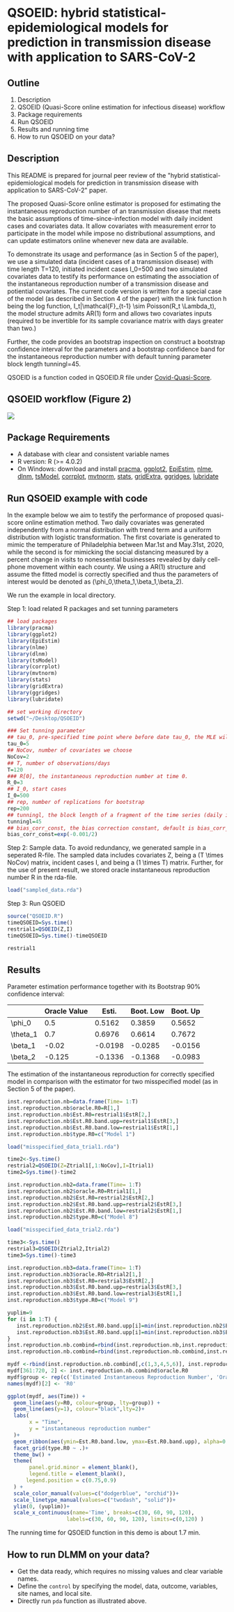 
QSOEID: hybrid statistical-epidemiological models for prediction in transmission disease with application to SARS-CoV-2
==============================================
  
  
## Outline
1. Description
2. QSOEID (Quasi-Score online estimation for infectious disease) workflow
3. Package requirements
4. Run QSOEID
5. Results and running time
6. How to run QSOEID on your data?
  
## Description
This README is prepared for journal peer review of the "hybrid statistical-epidemiological models for prediction in transmission disease with application to SARS-CoV-2" paper. 

The proposed Quasi-Score online estimator is proposed for estimating the instantaneous reproduction number of an transmission disease that meets the basic assumptions of time-since-infection model with daily incident cases and covariates data. It allow covariates with measurement error to participate in the model while impose no distributional assumptions, and can update estimators online whenever new data are available.

To demonstrate its usage and performance (as in Section 5 of the paper), we use a simulated data (incident cases of a transmission disease) with time length T=120, initiated incident cases I_0=500 and two simulated covariates data to testify its performance on estimating the association of the instantaneous reproduction number of a transmission disease and potiential covariates. The current code version is written for a special case of the model (as described in Section 4 of the paper) with the link function h being the log function, I_t|\mathcal{F}_{t-1} \sim Poisson(R_t \Lambda_t), the model structure admits AR(1) form and allows two covariates inputs (required to be invertible for its sample covariance matrix with days greater than two.)

Further, the code provides an bootstrap inspection on construct a bootstrap confidence interval for the parameters and a bootstrap confidence band for the instantaneous reproduction number with default tunning parameter block length tunningl=45.

QSOEID is a function coded in QSOEID.R file under [Covid-Quasi-Score](https://github.com/ChorusChow/Covid-Quasi-Score). 

## QSOEID workflow (Figure 2)
![](workflow.png)

## Package Requirements
- A database with clear and consistent variable names
- R version: R (>= 4.0.2)
- On Windows: download and install [pracma](https://CRAN.R-project.org/package=pracma), [ggplot2](https://CRAN.R-project.org/package=ggplot2), [EpiEstim](https://CRAN.R-project.org/package=EpiEstim), [nlme](https://CRAN.R-project.org/package=nlme), [dlnm](https://CRAN.R-project.org/package=dlnm), [tsModel](https://CRAN.R-project.org/package=tsModel), [corrplot](https://CRAN.R-project.org/package=corrplot), [mvtnorm](https://CRAN.R-project.org/package=mvtnorm), [stats](https://CRAN.R-project.org/package=stats), [gridExtra](https://CRAN.R-project.org/package=gridExtra), [ggridges](https://CRAN.R-project.org/package=ggridges),
[lubridate](https://CRAN.R-project.org/package=lubridate)

## Run QSOEID example with code

In the example below we aim to testify the performance of proposed quasi-score online estimation method. Two daily covariates was generated independently from a normal distribution with trend term and a uniform distribution with logistic transformation. The first covariate is generated to mimic the temperature of Philadelphia between Mar.1st and May.31st, 2020, while the second is for mimicking the social distancing measured by a percent change in visits to nonessential businesses revealed by daily cell-phone movement within each county. We using a AR(1) structure and assume the fitted model is correctly specified and thus the parameters of interest would be denoted as (\phi_0,\theta_1,\beta_1,\beta_2).

We run the example in local directory.

Step 1: load related R packages and set tunning parameters

```r
## load packages
library(pracma)
library(ggplot2)
library(EpiEstim)
library(nlme)
library(dlnm)
library(tsModel)
library(corrplot)
library(mvtnorm)
library(stats)
library(gridExtra)
library(ggridges)
library(lubridate)

## set working directory
setwd("~/Desktop/QSOEID")

### Set tunning parameter
## tau_0, pre-specified time point where before date tau_0, the MLE will be applied. Default tau_0=5.
tau_0=5
## NoCov, number of covariates we choose
NoCov=2
## T, number of observations/days
T=120
### R[0], the instantaneous reproduction number at time 0.
R_0=3
## I_0, start cases
I_0=500
## rep, number of replications for bootstrap
rep=200
## tunningl, the block length of a fragment of the time series (daily incident cases) used in bootstrap
tunningl=45
## bias_corr_const, the bias correction constant, default is bias_corr_const=1
bias_corr_const=exp(-0.001/2)
``` 

Step 2: Sample data. To avoid redundancy, we generated sample in a seperated R-file. The sampled data includes covariates Z, being a (T \times NoCov) matrix, incident cases I, and being a (1 \times T) matrix. Further, for the use of present result, we stored oracle instantaneous reproduction number R in the rda-file.

```r
load("sampled_data.rda")
```

Step 3: Run QSOEID

```r
source("QSOEID.R")
timeQSOEID=Sys.time()
restrial1=QSOEID(Z,I)
timeQSOEID=Sys.time()-timeQSOEID

restrial1
``` 

## Results

  Parameter estimation performance together with its Bootstrap 90% confidence interval:
  
  |           | Oracle Value | Esti.     | Boot. Low | Boot. Up |
  |-----------|--------------|-----------|-----------|----------|
  | \phi_0    |     0.5      |  0.5162   |   0.3859  |  0.5652  |
  | \theta_1  |     0.7      |  0.6976   |   0.6614  |  0.7672  |
  | \beta_1   |    -0.02     | -0.0198   |  -0.0285  | -0.0156  |
  | \beta_2   |   -0.125     | -0.1336   |  -0.1368  | -0.0983  |
  
  
  The estimation of the instantaneous reproduction for correctly specified model in comparison with the estimator for two misspecified model (as in Section 5 of the paper).
  
  ```r
  inst.reproduction.nb=data.frame(Time= 1:T)
  inst.reproduction.nb$oracle.R0=R[1,]
  inst.reproduction.nb$Est.R0=restrial1$EstR[2,]
  inst.reproduction.nb$Est.R0.band.upp=restrial1$EstR[3,]
  inst.reproduction.nb$Est.R0.band.low=restrial1$EstR[1,]
  inst.reproduction.nb$type.R0=c("Model 1")
  
  load("misspecified_data_trial1.rda")

  time2<-Sys.time()
  restrial2=QSOEID(Z=Ztrial1[,1:NoCov],I=Itrial1)
  time2=Sys.time()-time2

  inst.reproduction.nb2=data.frame(Time= 1:T)
  inst.reproduction.nb2$oracle.R0=Rtrial1[1,]
  inst.reproduction.nb2$Est.R0=restrial2$EstR[2,]
  inst.reproduction.nb2$Est.R0.band.upp=restrial2$EstR[3,]
  inst.reproduction.nb2$Est.R0.band.low=restrial2$EstR[1,]
  inst.reproduction.nb2$type.R0=c("Model 8")
  
  load("misspecified_data_trial2.rda")

  time3<-Sys.time()
  restrial3=QSOEID(Ztrial2,Itrial2)
  time3=Sys.time()-time3

  inst.reproduction.nb3=data.frame(Time= 1:T)
  inst.reproduction.nb3$oracle.R0=Rtrial2[1,]
  inst.reproduction.nb3$Est.R0=restrial3$EstR[2,]
  inst.reproduction.nb3$Est.R0.band.upp=restrial3$EstR[3,]
  inst.reproduction.nb3$Est.R0.band.low=restrial3$EstR[1,]
  inst.reproduction.nb3$type.R0=c("Model 9")
  
  yuplim=9
  for (i in 1:T) {
     inst.reproduction.nb2$Est.R0.band.upp[i]=min(inst.reproduction.nb2$Est.R0.band.upp[i],yuplim)
     inst.reproduction.nb3$Est.R0.band.upp[i]=min(inst.reproduction.nb3$Est.R0.band.upp[i],yuplim)
  }
  inst.reproduction.nb.combind=rbind(inst.reproduction.nb,inst.reproduction.nb2)
  inst.reproduction.nb.combind=rbind(inst.reproduction.nb.combind,inst.reproduction.nb3)

  mydf <-rbind(inst.reproduction.nb.combind[,c(1,3,4,5,6)], inst.reproduction.nb.combind[,c(1,3,4,5,6)])
  mydf[361:720, 2] <- inst.reproduction.nb.combind$oracle.R0
  mydf$group <- rep(c('Estimated Instantaneous Reproduction Number', 'Oracle Instantaneous Reproduction Number'), each=360)
  names(mydf)[2] <- 'R0'
  
  ggplot(mydf, aes(Time)) + 
    geom_line(aes(y=R0, colour=group, lty=group)) + 
    geom_line(aes(y=1), colour="black",lty=2)+
    labs(
         x = "Time",
         y = "instantaneous reproduction number"
    )+
    geom_ribbon(aes(ymin=Est.R0.band.low, ymax=Est.R0.band.upp), alpha=0.2)+
    facet_grid(type.R0 ~ .)+
    theme_bw() + 
    theme(
         panel.grid.minor = element_blank(),
         legend.title = element_blank(),
        legend.position = c(0.75,0.9) 
    ) +
    scale_color_manual(values=c("dodgerblue", "orchid"))+
    scale_linetype_manual(values=c("twodash", "solid"))+
    ylim(0, (yuplim))+
    scale_x_continuous(name='Time', breaks=c(30, 60, 90, 120), 
                     labels=c(30, 60, 90, 120), limits=c(0,120) ) 
  ```
  
  The running time for QSOEID function in this demo is about 1.7 min. 


## How to run DLMM on your data?

* Get the data ready, which requires no missing values and clear variable names.
* Define the `control` by specifying the model, data, outcome, variables, site names, and local site.
* Directly run `pda` function as illustrated above.